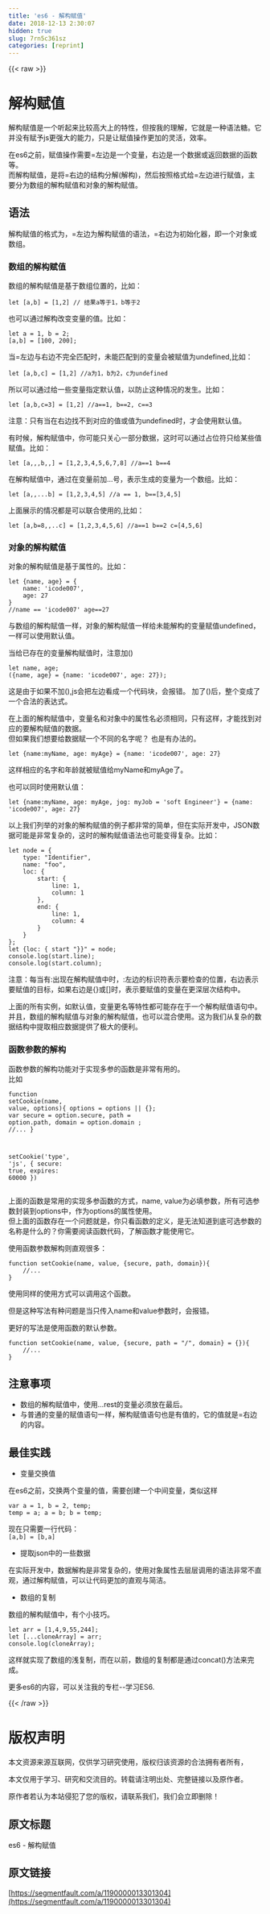 ```yaml
---
title: 'es6 - 解构赋值' 
date: 2018-12-13 2:30:07
hidden: true
slug: 7rn5c361sz
categories: [reprint]
---
```


{{< raw >}}

                    
<h1 id="articleHeader0">解构赋值</h1>
<p>解构赋值是一个听起来比较高大上的特性，但按我的理解，它就是一种语法糖。它并没有赋予js更强大的能力，只是让赋值操作更加的灵活，效率。</p>
<p>在es6之前，赋值操作需要=左边是一个变量，右边是一个数据或返回数据的函数等。<br>而解构赋值，是将=右边的结构分解(解构)，然后按照格式给=左边进行赋值，主要分为数组的解构赋值和对象的解构赋值。</p>
<h2 id="articleHeader1">语法</h2>
<p>解构赋值的格式为，=左边为解构赋值的语法，=右边为初始化器，即一个对象或数组。</p>
<h3 id="articleHeader2">数组的解构赋值</h3>
<p>数组的解构赋值是基于数组位置的，比如：</p>
<div class="widget-codetool" style="display:none;">
      <div class="widget-codetool--inner">
      <span class="selectCode code-tool" data-toggle="tooltip" data-placement="top" title="" data-original-title="全选"></span>
      <span type="button" class="copyCode code-tool" data-toggle="tooltip" data-placement="top" data-clipboard-text="let [a,b] = [1,2] // 结果a等于1，b等于2" title="" data-original-title="复制"></span>
      <span type="button" class="saveToNote code-tool" data-toggle="tooltip" data-placement="top" title="" data-original-title="放进笔记"></span>
      </div>
      </div><pre class="hljs lsl"><code style="word-break: break-word; white-space: initial;">let [a,b] = [<span class="hljs-number">1</span>,<span class="hljs-number">2</span>] <span class="hljs-comment">// 结果a等于1，b等于2</span></code></pre>
<p>也可以通过解构改变变量的值。比如：</p>
<div class="widget-codetool" style="display:none;">
      <div class="widget-codetool--inner">
      <span class="selectCode code-tool" data-toggle="tooltip" data-placement="top" title="" data-original-title="全选"></span>
      <span type="button" class="copyCode code-tool" data-toggle="tooltip" data-placement="top" data-clipboard-text="let a = 1, b = 2;
[a,b] = [100, 200];" title="" data-original-title="复制"></span>
      <span type="button" class="saveToNote code-tool" data-toggle="tooltip" data-placement="top" title="" data-original-title="放进笔记"></span>
      </div>
      </div><pre class="hljs lsl"><code>let a = <span class="hljs-number">1</span>, b = <span class="hljs-number">2</span>;
[a,b] = [<span class="hljs-number">100</span>, <span class="hljs-number">200</span>];</code></pre>
<p>当=左边与右边不完全匹配时，未能匹配到的变量会被赋值为undefined,比如：</p>
<div class="widget-codetool" style="display:none;">
      <div class="widget-codetool--inner">
      <span class="selectCode code-tool" data-toggle="tooltip" data-placement="top" title="" data-original-title="全选"></span>
      <span type="button" class="copyCode code-tool" data-toggle="tooltip" data-placement="top" data-clipboard-text="let [a,b,c] = [1,2] //a为1，b为2，c为undefined" title="" data-original-title="复制"></span>
      <span type="button" class="saveToNote code-tool" data-toggle="tooltip" data-placement="top" title="" data-original-title="放进笔记"></span>
      </div>
      </div><pre class="hljs stylus"><code style="word-break: break-word; white-space: initial;">let [<span class="hljs-selector-tag">a</span>,<span class="hljs-selector-tag">b</span>,c] = [<span class="hljs-number">1</span>,<span class="hljs-number">2</span>] <span class="hljs-comment">//a为1，b为2，c为undefined</span></code></pre>
<p>所以可以通过给一些变量指定默认值，以防止这种情况的发生。比如：</p>
<div class="widget-codetool" style="display:none;">
      <div class="widget-codetool--inner">
      <span class="selectCode code-tool" data-toggle="tooltip" data-placement="top" title="" data-original-title="全选"></span>
      <span type="button" class="copyCode code-tool" data-toggle="tooltip" data-placement="top" data-clipboard-text="let [a,b,c=3] = [1,2] //a==1, b==2, c==3" title="" data-original-title="复制"></span>
      <span type="button" class="saveToNote code-tool" data-toggle="tooltip" data-placement="top" title="" data-original-title="放进笔记"></span>
      </div>
      </div><pre class="hljs stylus"><code style="word-break: break-word; white-space: initial;">let [<span class="hljs-selector-tag">a</span>,<span class="hljs-selector-tag">b</span>,c=<span class="hljs-number">3</span>] = [<span class="hljs-number">1</span>,<span class="hljs-number">2</span>] <span class="hljs-comment">//a==1, b==2, c==3</span></code></pre>
<p>注意：只有当在右边找不到对应的值或值为undefined时，才会使用默认值。</p>
<p>有时候，解构赋值中，你可能只关心一部分数据，这时可以通过占位符只给某些值赋值。比如：</p>
<div class="widget-codetool" style="display:none;">
      <div class="widget-codetool--inner">
      <span class="selectCode code-tool" data-toggle="tooltip" data-placement="top" title="" data-original-title="全选"></span>
      <span type="button" class="copyCode code-tool" data-toggle="tooltip" data-placement="top" data-clipboard-text="let [a,,,b,,] = [1,2,3,4,5,6,7,8] //a==1 b==4" title="" data-original-title="复制"></span>
      <span type="button" class="saveToNote code-tool" data-toggle="tooltip" data-placement="top" title="" data-original-title="放进笔记"></span>
      </div>
      </div><pre class="hljs lsl"><code style="word-break: break-word; white-space: initial;">let [a,,,b,,] = [<span class="hljs-number">1</span>,<span class="hljs-number">2</span>,<span class="hljs-number">3</span>,<span class="hljs-number">4</span>,<span class="hljs-number">5</span>,<span class="hljs-number">6</span>,<span class="hljs-number">7</span>,<span class="hljs-number">8</span>] <span class="hljs-comment">//a==1 b==4</span></code></pre>
<p>在解构赋值中，通过在变量前加...号，表示生成的变量为一个数组。比如：</p>
<div class="widget-codetool" style="display:none;">
      <div class="widget-codetool--inner">
      <span class="selectCode code-tool" data-toggle="tooltip" data-placement="top" title="" data-original-title="全选"></span>
      <span type="button" class="copyCode code-tool" data-toggle="tooltip" data-placement="top" data-clipboard-text="let [a,,...b] = [1,2,3,4,5] //a == 1, b==[3,4,5]" title="" data-original-title="复制"></span>
      <span type="button" class="saveToNote code-tool" data-toggle="tooltip" data-placement="top" title="" data-original-title="放进笔记"></span>
      </div>
      </div><pre class="hljs lsl"><code style="word-break: break-word; white-space: initial;">let [a,,...b] = [<span class="hljs-number">1</span>,<span class="hljs-number">2</span>,<span class="hljs-number">3</span>,<span class="hljs-number">4</span>,<span class="hljs-number">5</span>] <span class="hljs-comment">//a == 1, b==[3,4,5]</span></code></pre>
<p>上面展示的情况都是可以联合使用的,比如：</p>
<div class="widget-codetool" style="display:none;">
      <div class="widget-codetool--inner">
      <span class="selectCode code-tool" data-toggle="tooltip" data-placement="top" title="" data-original-title="全选"></span>
      <span type="button" class="copyCode code-tool" data-toggle="tooltip" data-placement="top" data-clipboard-text="let [a,b=8,,..c] = [1,2,3,4,5,6] //a==1 b==2 c=[4,5,6]" title="" data-original-title="复制"></span>
      <span type="button" class="saveToNote code-tool" data-toggle="tooltip" data-placement="top" title="" data-original-title="放进笔记"></span>
      </div>
      </div><pre class="hljs lsl"><code style="word-break: break-word; white-space: initial;">let [a,b=<span class="hljs-number">8</span>,,..c] = [<span class="hljs-number">1</span>,<span class="hljs-number">2</span>,<span class="hljs-number">3</span>,<span class="hljs-number">4</span>,<span class="hljs-number">5</span>,<span class="hljs-number">6</span>] <span class="hljs-comment">//a==1 b==2 c=[4,5,6]</span></code></pre>
<h3 id="articleHeader3">对象的解构赋值</h3>
<p>对象的解构赋值是基于属性的。比如：</p>
<div class="widget-codetool" style="display:none;">
      <div class="widget-codetool--inner">
      <span class="selectCode code-tool" data-toggle="tooltip" data-placement="top" title="" data-original-title="全选"></span>
      <span type="button" class="copyCode code-tool" data-toggle="tooltip" data-placement="top" data-clipboard-text="let {name, age} = {
    name: 'icode007',
    age: 27
}
//name == 'icode007' age==27" title="" data-original-title="复制"></span>
      <span type="button" class="saveToNote code-tool" data-toggle="tooltip" data-placement="top" title="" data-original-title="放进笔记"></span>
      </div>
      </div><pre class="hljs xquery"><code><span class="hljs-keyword">let</span> {name, age} = {
    name: <span class="hljs-string">'icode007'</span>,
    age: <span class="hljs-number">27</span>
}
//name == <span class="hljs-string">'icode007'</span> age==<span class="hljs-number">27</span></code></pre>
<p>与数组的解构赋值一样，对象的解构赋值一样给未能解构的变量赋值undefined，一样可以使用默认值。</p>
<p>当给已存在的变量解构赋值时，注意加()</p>
<div class="widget-codetool" style="display:none;">
      <div class="widget-codetool--inner">
      <span class="selectCode code-tool" data-toggle="tooltip" data-placement="top" title="" data-original-title="全选"></span>
      <span type="button" class="copyCode code-tool" data-toggle="tooltip" data-placement="top" data-clipboard-text="let name, age;
({name, age} = {name: 'icode007', age: 27});" title="" data-original-title="复制"></span>
      <span type="button" class="saveToNote code-tool" data-toggle="tooltip" data-placement="top" title="" data-original-title="放进笔记"></span>
      </div>
      </div><pre class="hljs sqf"><code>let <span class="hljs-built_in">name</span>, age;
({<span class="hljs-built_in">name</span>, age} = {<span class="hljs-built_in">name</span>: <span class="hljs-string">'icode007'</span>, age: <span class="hljs-number">27</span>});</code></pre>
<p>这是由于如果不加(),js会把左边看成一个代码块，会报错。 加了()后，整个变成了一个合法的表达式。</p>
<p>在上面的解构赋值中，变量名和对象中的属性名必须相同，只有这样，才能找到对应的要解构赋值的数据。<br>但如果我们想要给数据赋一个不同的名字呢？ 也是有办法的。</p>
<div class="widget-codetool" style="display:none;">
      <div class="widget-codetool--inner">
      <span class="selectCode code-tool" data-toggle="tooltip" data-placement="top" title="" data-original-title="全选"></span>
      <span type="button" class="copyCode code-tool" data-toggle="tooltip" data-placement="top" data-clipboard-text="let {name:myName, age: myAge} = {name: 'icode007', age: 27}" title="" data-original-title="复制"></span>
      <span type="button" class="saveToNote code-tool" data-toggle="tooltip" data-placement="top" title="" data-original-title="放进笔记"></span>
      </div>
      </div><pre class="hljs groovy"><code style="word-break: break-word; white-space: initial;">let {<span class="hljs-string">name:</span>myName, <span class="hljs-string">age:</span> myAge} = {<span class="hljs-string">name:</span> <span class="hljs-string">'icode007'</span>, <span class="hljs-string">age:</span> <span class="hljs-number">27</span>}</code></pre>
<p>这样相应的名字和年龄就被赋值给myName和myAge了。</p>
<p>也可以同时使用默认值：</p>
<div class="widget-codetool" style="display:none;">
      <div class="widget-codetool--inner">
      <span class="selectCode code-tool" data-toggle="tooltip" data-placement="top" title="" data-original-title="全选"></span>
      <span type="button" class="copyCode code-tool" data-toggle="tooltip" data-placement="top" data-clipboard-text="let {name:myName, age: myAge, jog: myJob = 'soft Engineer'} = {name: 'icode007', age: 27}" title="" data-original-title="复制"></span>
      <span type="button" class="saveToNote code-tool" data-toggle="tooltip" data-placement="top" title="" data-original-title="放进笔记"></span>
      </div>
      </div><pre class="hljs groovy"><code style="word-break: break-word; white-space: initial;">let {<span class="hljs-string">name:</span>myName, <span class="hljs-string">age:</span> myAge, <span class="hljs-string">jog:</span> myJob = <span class="hljs-string">'soft Engineer'</span>} = {<span class="hljs-string">name:</span> <span class="hljs-string">'icode007'</span>, <span class="hljs-string">age:</span> <span class="hljs-number">27</span>}</code></pre>
<p>以上我们列举的对象的解构赋值的例子都非常的简单，但在实际开发中，JSON数据可能是非常复杂的，这时的解构赋值语法也可能变得复杂。比如：</p>
<div class="widget-codetool" style="display:none;">
      <div class="widget-codetool--inner">
      <span class="selectCode code-tool" data-toggle="tooltip" data-placement="top" title="" data-original-title="全选"></span>
      <span type="button" class="copyCode code-tool" data-toggle="tooltip" data-placement="top" data-clipboard-text="let node = {
    type: &quot;Identifier&quot;,
    name: &quot;foo&quot;,
    loc: {
        start: {
            line: 1,
            column: 1
        },
        end: {
            line: 1,
            column: 4
        }
    }
};
let {loc: { start "}}" = node;
console.log(start.line);
console.log(start.column);" title="" data-original-title="复制"></span>
      <span type="button" class="saveToNote code-tool" data-toggle="tooltip" data-placement="top" title="" data-original-title="放进笔记"></span>
      </div>
      </div><pre class="hljs crmsh"><code>let <span class="hljs-keyword">node</span> <span class="hljs-title">= {
    type</span>: <span class="hljs-string">"Identifier"</span>,
    name: <span class="hljs-string">"foo"</span>,
    loc: {
        <span class="hljs-literal">start</span>: {
            line: <span class="hljs-number">1</span>,
            column: <span class="hljs-number">1</span>
        },
        end: {
            line: <span class="hljs-number">1</span>,
            column: <span class="hljs-number">4</span>
        }
    }
};
let {loc: { <span class="hljs-literal">start</span> "}}" = <span class="hljs-keyword">node</span><span class="hljs-title">;
console</span>.log(<span class="hljs-literal">start</span>.line);
console.log(<span class="hljs-literal">start</span>.column);</code></pre>
<p>注意：每当有:出现在解构赋值中时，:左边的标识符表示要检查的位置，右边表示要赋值的目标，如果右边是{}或[]时，表示要赋值的变量在更深层次结构中。</p>
<p>上面的所有实例，如默认值，变量更名等特性都可能存在于一个解构赋值语句中。并且，数组的解构赋值与对象的解构赋值，也可以混合使用。这为我们从复杂的数据结构中提取相应数据提供了极大的便利。</p>
<h3 id="articleHeader4">函数参数的解构</h3>
<p>函数参数的解构功能对于实现多参的函数是非常有用的。<br>比如</p>
<div class="widget-codetool" style="display:none;">
      <div class="widget-codetool--inner">
      <span class="selectCode code-tool" data-toggle="tooltip" data-placement="top" title="" data-original-title="全选"></span>
      <span type="button" class="copyCode code-tool" data-toggle="tooltip" data-placement="top" data-clipboard-text="function setCookie(name, value, options){
    options = options || {};
    var secure = option.secure,
        path = option.path,
        domain = option.domain
    ;
    //...
}

setCookie('type', 'js', {
    secure: true,
    expires: 60000
    })" title="" data-original-title="复制"></span>
      <span type="button" class="saveToNote code-tool" data-toggle="tooltip" data-placement="top" title="" data-original-title="放进笔记"></span>
      </div>
      </div><pre class="hljs actionscript"><code><span class="hljs-function"><span class="hljs-keyword">function</span> <span class="hljs-title">setCookie</span><span class="hljs-params">(name, value, options)</span></span>{
    options = options || {};
    <span class="hljs-keyword">var</span> secure = option.secure,
        path = option.path,
        domain = option.domain
    ;
    <span class="hljs-comment">//...</span>
}

setCookie(<span class="hljs-string">'type'</span>, <span class="hljs-string">'js'</span>, {
    secure: <span class="hljs-literal">true</span>,
    expires: <span class="hljs-number">60000</span>
    })</code></pre>
<p>上面的函数是常用的实现多参函数的方式，name, value为必填参数，所有可选参数封装到options中，作为options的属性使用。<br>但上面的函数存在一个问题就是，你只看函数的定义，是无法知道到底可选参数的名称是什么的？你需要阅读函数代码，了解函数才能使用它。</p>
<p>使用函数参数解构则直观很多：</p>
<div class="widget-codetool" style="display:none;">
      <div class="widget-codetool--inner">
      <span class="selectCode code-tool" data-toggle="tooltip" data-placement="top" title="" data-original-title="全选"></span>
      <span type="button" class="copyCode code-tool" data-toggle="tooltip" data-placement="top" data-clipboard-text="function setCookie(name, value, {secure, path, domain}){
    //...
}" title="" data-original-title="复制"></span>
      <span type="button" class="saveToNote code-tool" data-toggle="tooltip" data-placement="top" title="" data-original-title="放进笔记"></span>
      </div>
      </div><pre class="hljs actionscript"><code><span class="hljs-function"><span class="hljs-keyword">function</span> <span class="hljs-title">setCookie</span><span class="hljs-params">(name, value, {secure, path, domain})</span></span>{
    <span class="hljs-comment">//...</span>
}</code></pre>
<p>使用同样的使用方式可以调用这个函数。</p>
<p>但是这种写法有种问题是当只传入name和value参数时，会报错。</p>
<p>更好的写法是使用函数的默认参数。</p>
<div class="widget-codetool" style="display:none;">
      <div class="widget-codetool--inner">
      <span class="selectCode code-tool" data-toggle="tooltip" data-placement="top" title="" data-original-title="全选"></span>
      <span type="button" class="copyCode code-tool" data-toggle="tooltip" data-placement="top" data-clipboard-text="function setCookie(name, value, {secure, path = &quot;/&quot;, domain} = {}){
    //...
}" title="" data-original-title="复制"></span>
      <span type="button" class="saveToNote code-tool" data-toggle="tooltip" data-placement="top" title="" data-original-title="放进笔记"></span>
      </div>
      </div><pre class="hljs xquery"><code><span class="hljs-keyword">function</span> setCookie(name, <span class="hljs-keyword">value</span>, {secure, path = <span class="hljs-string">"/"</span>, domain} = {}){
    //...
}</code></pre>
<h2 id="articleHeader5">注意事项</h2>
<ul>
<li>数组的解构赋值中，使用...rest的变量必须放在最后。</li>
<li>与普通的变量的赋值语句一样，解构赋值语句也是有值的，它的值就是=右边的内容。</li>
</ul>
<h2 id="articleHeader6">最佳实践</h2>
<ul><li>变量交换值</li></ul>
<p>在es6之前，交换两个变量的值，需要创建一个中间变量，类似这样</p>
<div class="widget-codetool" style="display:none;">
      <div class="widget-codetool--inner">
      <span class="selectCode code-tool" data-toggle="tooltip" data-placement="top" title="" data-original-title="全选"></span>
      <span type="button" class="copyCode code-tool" data-toggle="tooltip" data-placement="top" data-clipboard-text="var a = 1, b = 2, temp;
temp = a; a = b; b = temp;" title="" data-original-title="复制"></span>
      <span type="button" class="saveToNote code-tool" data-toggle="tooltip" data-placement="top" title="" data-original-title="放进笔记"></span>
      </div>
      </div><pre class="hljs ebnf"><code><span class="hljs-attribute">var a</span> = 1, b = 2, temp;
<span class="hljs-attribute">temp</span> = a; <span class="hljs-attribute">a</span> = b; <span class="hljs-attribute">b</span> = temp;</code></pre>
<p>现在只需要一行代码：<br><code>[a,b] = [b,a]</code></p>
<ul><li>提取json中的一些数据</li></ul>
<p>在实际开发中，数据解构是非常复杂的，使用对象属性去层层调用的语法非常不直观，通过解构赋值，可以让代码更加的直观与简洁。</p>
<ul><li>数组的复制</li></ul>
<p>数组的解构赋值中，有个小技巧。</p>
<div class="widget-codetool" style="display:none;">
      <div class="widget-codetool--inner">
      <span class="selectCode code-tool" data-toggle="tooltip" data-placement="top" title="" data-original-title="全选"></span>
      <span type="button" class="copyCode code-tool" data-toggle="tooltip" data-placement="top" data-clipboard-text="let arr = [1,4,9,55,244];
let [...cloneArray] = arr;
console.log(cloneArray);" title="" data-original-title="复制"></span>
      <span type="button" class="saveToNote code-tool" data-toggle="tooltip" data-placement="top" title="" data-original-title="放进笔记"></span>
      </div>
      </div><pre class="hljs lsl"><code>let arr = [<span class="hljs-number">1</span>,<span class="hljs-number">4</span>,<span class="hljs-number">9</span>,<span class="hljs-number">55</span>,<span class="hljs-number">244</span>];
let [...cloneArray] = arr;
console.log(cloneArray);</code></pre>
<p>这样就实现了数组的浅复制，而在以前，数组的复制都是通过concat()方法来完成。</p>
<p>更多es6的内容，可以关注我的专栏--学习ES6.</p>

                
{{< /raw >}}

# 版权声明
本文资源来源互联网，仅供学习研究使用，版权归该资源的合法拥有者所有，

本文仅用于学习、研究和交流目的。转载请注明出处、完整链接以及原作者。

原作者若认为本站侵犯了您的版权，请联系我们，我们会立即删除！

## 原文标题
es6 - 解构赋值

## 原文链接
[https://segmentfault.com/a/1190000013301304](https://segmentfault.com/a/1190000013301304)

